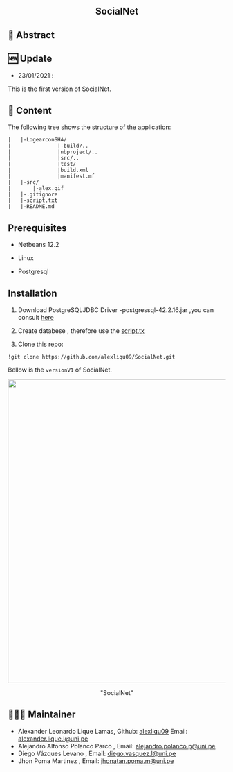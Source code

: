 <h2 align="center">
<p>  SocialNet  </p>
</h2>
<h2 align="center">
<p></p>

## 📜 Abstract

## 🆕 Update
- 23/01/2021 :

 This is the first version of SocialNet.

## 📖 Content

The following tree shows the structure of the application:

```
|   |-LogearconSHA/
|               |-build/..
|               |nbproject/..
|               |src/..
|               |test/   
|               |build.xml
|               |manifest.mf  
|   |-src/
|       |-alex.gif
|   |-.gitignore
|   |-script.txt
|   |-README.md
```

## Prerequisites

- Netbeans 12.2 

- Linux

- Postgresql

## Installation

1. Download PostgreSQLJDBC Driver -postgressql-42.2.16.jar ,you can consult [here](https://jdbc.postgresql.org/download.html)

2. Create databese , therefore use the [script.tx](https://github.com/alexliqu09/SocialNet/blob/main/script.txt)

3. Clone this repo:
```
!git clone https://github.com/alexliqu09/SocialNet.git

```

Bellow is the ```versionV1``` of SocialNet.
 
<p align="center">

<img src="src/alex.gif" width="700"/>

<p align="center">"SocialNet"</p>

</p align="center">

## 👨🏽‍💻 Maintainer

* Alexander Leonardo Lique Lamas, Github: [alexliqu09](https://github.com/alexliqu09) Email: alexander.lique.l@uni.pe
* Alejandro Alfonso Polanco Parco , Email: alejandro.polanco.p@uni.pe 
* Diego Vázques Levano , Email: diego.vasquez.l@uni.pe  
* Jhon Poma Martinez , Email: jhonatan.poma.m@uni.pe 
